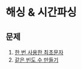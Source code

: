 # 해싱 & 시간파싱

## 문제
1. [한 번 사용한 최초문자](https://github.com/malvr00/Java-algorithm/tree/master/lecture2/stap2/stap2-1)
2. [같은 빈도 수 만들기](https://github.com/malvr00/Java-algorithm/tree/master/lecture2/stap2/stap2-2)
